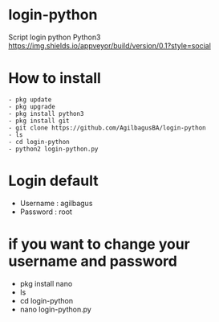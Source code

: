 # login-python
Script login python
Python3 
https://img.shields.io/appveyor/build/version/0.1?style=social

# How to install 

```
- pkg update 
- pkg upgrade
- pkg install python3
- pkg install git
- git clone https://github.com/AgilbagusBA/login-python
- ls
- cd login-python
- python2 login-python.py

```

# Login default
- Username : agilbagus
- Password : root

# if you want to change your username and password
- pkg install nano
- ls
- cd login-python
- nano login-python.py
